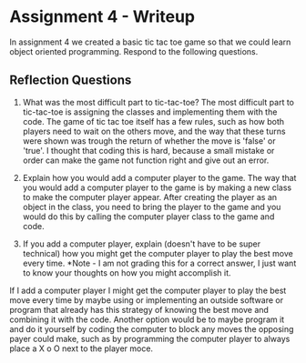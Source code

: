 # Assignment 4 - Writeup

In assignment 4 we created a basic tic tac toe game so that we could learn object oriented programming. Respond to the following questions.

## Reflection Questions

1. What was the most difficult part to tic-tac-toe?
The most difficult part to tic-tac-toe is assigning the classes and implementing them with the code. The game of tic tac toe itself has a few rules, such as how both players need to wait on the others move, and the way that these turns were shown was trough the return of whether the move is 'false' or 'true'. I thought that coding this is hard, because a small mistake or order can make the game not function right and give out an error. 



2. Explain how you would add a computer player to the game.
The way that you would add a computer player to the game is by making a new class to make the computer player appear. After creating the player as an object in the class, you need to bring the player to the game and you would do this by calling the computer player class to the game and code.

3. If you add a computer player, explain (doesn't have to be super technical) how you might get the computer player to play the best move every time. *Note - I am not grading this for a correct answer, I just want to know your thoughts on how you might accomplish it.

If I add a computer player I might get the computer player to play the best move every time by maybe using or implementing an outside software or program that already has this strategy of knowing the best move and combining it with the code. Another option would be to maybe program it and do it yourself by coding the computer to block any moves the opposing payer could make, such as by programming the computer player to always place a X o O next to the player moce.